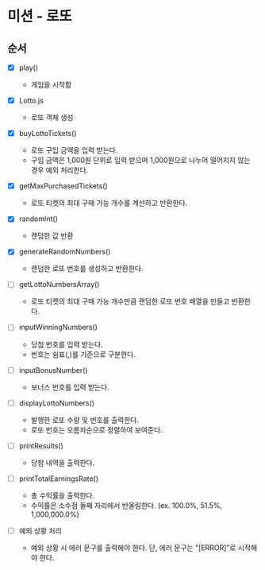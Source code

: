 # 미션 - 로또

## 순서

-[X] play()
    - 게임을 시작함
-[X] Lotto.js
    - 로또 객체 생성
-[X] buyLottoTickets()
    - 로또 구입 금액을 입력 받는다.
    - 구입 금액은 1,000원 단위로 입력 받으며 1,000원으로 나누어 떨어지지 않는 경우 예외 처리한다.
-[X] getMaxPurchasedTickets()
    - 로또 티켓의 최대 구매 가능 개수를 계산하고 반환한다.
-[X] randomInt()
    - 랜덤한 값 반환
-[X] generateRandomNumbers()
    - 랜덤한 로또 번호를 생성하고 반환한다.
-[ ] getLottoNumbersArray()
    - 로또 티켓의 최대 구매 가능 개수만큼 랜덤한 로또 번호 배열을 만들고 반환한다.
-[ ] inputWinningNumbers()
    - 당첨 번호를 입력 받는다.
    - 번호는 쉼표(,)를 기준으로 구분한다.
-[ ] inputBonusNumber()
    - 보너스 번호를 입력 받는다.

-[ ] displayLottoNumbers()
    - 발행한 로또 수량 및 번호를 출력한다.
    - 로또 번호는 오름차순으로 정렬하여 보여준다.
-[ ] printResults()
    - 당첨 내역을 출력한다.
-[ ] printTotalEarningsRate()
    - 총 수익률을 출력한다.
    - 수익률은 소수점 둘째 자리에서 반올림한다. (ex. 100.0%, 51.5%, 1,000,000.0%)
-[ ] 예외 상황 처리
    - 예외 상황 시 에러 문구를 출력해야 한다. 단, 에러 문구는 "[ERROR]"로 시작해야 한다.
